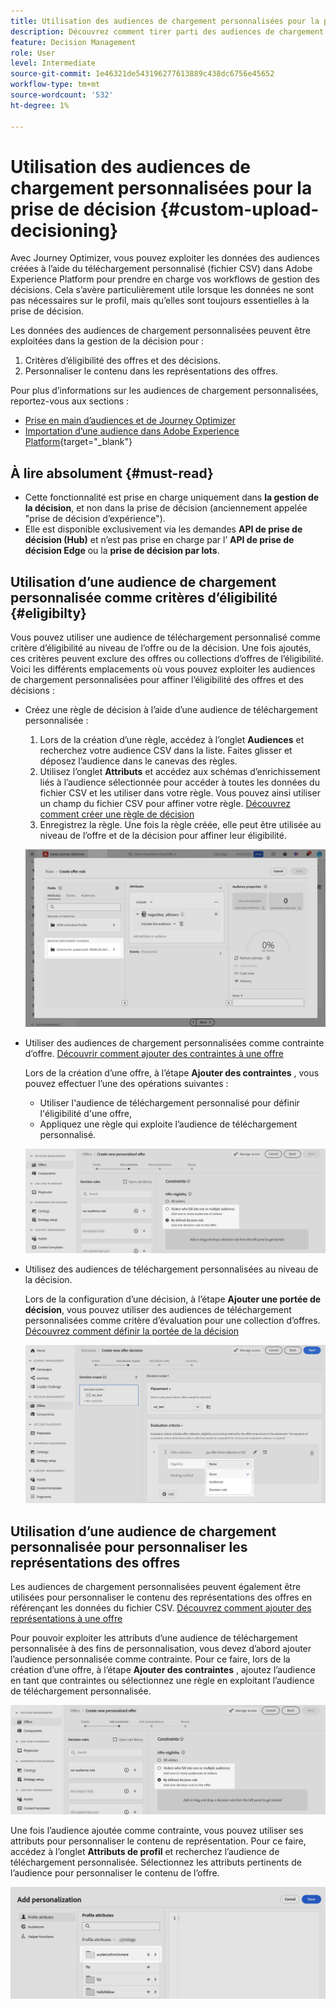 ```yaml
---
title: Utilisation des audiences de chargement personnalisées pour la prise de décision
description: Découvrez comment tirer parti des audiences de chargement personnalisées pour la prise de décision.
feature: Decision Management
role: User
level: Intermediate
source-git-commit: 1e46321de543196277613889c438dc6756e45652
workflow-type: tm+mt
source-wordcount: '532'
ht-degree: 1%

---
```



# Utilisation des audiences de chargement personnalisées pour la prise de décision {#custom-upload-decisioning}

Avec Journey Optimizer, vous pouvez exploiter les données des audiences créées à l’aide du téléchargement personnalisé (fichier CSV) dans Adobe Experience Platform pour prendre en charge vos workflows de gestion des décisions. Cela s’avère particulièrement utile lorsque les données ne sont pas nécessaires sur le profil, mais qu’elles sont toujours essentielles à la prise de décision.

Les données des audiences de chargement personnalisées peuvent être exploitées dans la gestion de la décision pour :

1. Critères d’éligibilité des offres et des décisions.
2. Personnaliser le contenu dans les représentations des offres.

Pour plus d’informations sur les audiences de chargement personnalisées, reportez-vous aux sections :
* [Prise en main d’audiences et de Journey Optimizer](../audience/about-audiences.md)
* [Importation d’une audience dans Adobe Experience Platform](https://experienceleague.adobe.com/en/docs/experience-platform/segmentation/ui/audience-portal#import-audience){target="_blank"}

## À lire absolument {#must-read}

* Cette fonctionnalité est prise en charge uniquement dans **la gestion de la décision**, et non dans la prise de décision (anciennement appelée &quot;prise de décision d’expérience&quot;).
* Elle est disponible exclusivement via les demandes **API de prise de décision (Hub)** et n’est pas prise en charge par l’ **API de prise de décision Edge** ou la **prise de décision par lots**.
 
## Utilisation d’une audience de chargement personnalisée comme critères d’éligibilité {#eligibilty}

Vous pouvez utiliser une audience de téléchargement personnalisé comme critère d’éligibilité au niveau de l’offre ou de la décision. Une fois ajoutés, ces critères peuvent exclure des offres ou collections d’offres de l’éligibilité. Voici les différents emplacements où vous pouvez exploiter les audiences de chargement personnalisées pour affiner l’éligibilité des offres et des décisions :

* Créez une règle de décision à l’aide d’une audience de téléchargement personnalisée :

   1. Lors de la création d’une règle, accédez à l’onglet **Audiences** et recherchez votre audience CSV dans la liste. Faites glisser et déposez l’audience dans le canevas des règles.
   1. Utilisez l’onglet **Attributs** et accédez aux schémas d’enrichissement liés à l’audience sélectionnée pour accéder à toutes les données du fichier CSV et les utiliser dans votre règle. Vous pouvez ainsi utiliser un champ du fichier CSV pour affiner votre règle. [Découvrez comment créer une règle de décision](../offers/offer-library/creating-decision-rules.md)
   1. Enregistrez la règle. Une fois la règle créée, elle peut être utilisée au niveau de l’offre et de la décision pour affiner leur éligibilité.

  ![](assets/csv-rule.png)

* Utiliser des audiences de chargement personnalisées comme contrainte d’offre. [Découvrir comment ajouter des contraintes à une offre](../offers/offer-library/add-constraints.md)

  Lors de la création d’une offre, à l’étape **Ajouter des contraintes** , vous pouvez effectuer l’une des opérations suivantes :

   * Utiliser l&#39;audience de téléchargement personnalisé pour définir l&#39;éligibilité d&#39;une offre,
   * Appliquez une règle qui exploite l’audience de téléchargement personnalisé.

  ![](assets/csv-offer.png)

* Utilisez des audiences de téléchargement personnalisées au niveau de la décision.

  Lors de la configuration d’une décision, à l’étape **Ajouter une portée de décision**, vous pouvez utiliser des audiences de téléchargement personnalisées comme critère d’évaluation pour une collection d’offres. [Découvrez comment définir la portée de la décision](../offers/offer-activities/create-offer-activities.md#add-decision-scopes)

  ![](assets/csv-decision.png)

## Utilisation d’une audience de chargement personnalisée pour personnaliser les représentations des offres

Les audiences de chargement personnalisées peuvent également être utilisées pour personnaliser le contenu des représentations des offres en référençant les données du fichier CSV. [Découvrez comment ajouter des représentations à une offre](../offers/offer-library/add-representations.md)

Pour pouvoir exploiter les attributs d’une audience de téléchargement personnalisée à des fins de personnalisation, vous devez d’abord ajouter l’audience personnalisée comme contrainte. Pour ce faire, lors de la création d’une offre, à l’étape **Ajouter des contraintes** , ajoutez l’audience en tant que contraintes ou sélectionnez une règle en exploitant l’audience de téléchargement personnalisée.

![](assets/csv-offer.png)

Une fois l’audience ajoutée comme contrainte, vous pouvez utiliser ses attributs pour personnaliser le contenu de représentation. Pour ce faire, accédez à l’onglet **Attributs de profil** et recherchez l’audience de téléchargement personnalisée. Sélectionnez les attributs pertinents de l’audience pour personnaliser le contenu de l’offre.

![](assets/csv-perso.png)
